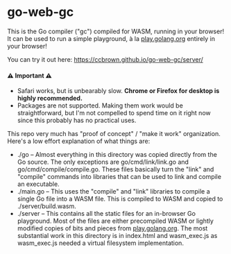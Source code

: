 # go-web-gc

This is the Go compiler ("gc") compiled for WASM, running in your browser! It can be used to run a simple playground, à la [play.golang.org](https://play.golang.org/) entirely in your browser!

You can try it out here: https://ccbrown.github.io/go-web-gc/server/

#### ⚠️ Important ⚠️

* Safari works, but is unbearably slow. **Chrome or Firefox for desktop is highly recommended.**
* Packages are not supported. Making them work would be straightforward, but I'm not compelled to spend time on it right now since this probably has no practical uses.

This repo very much has "proof of concept" / "make it work" organization. Here's a low effort explanation of what things are:

* ./go – Almost everything in this directory was copied directly from the Go source. The only exceptions are go/cmd/link/link.go and go/cmd/compile/compile.go. These files basically turn the "link" and "compile" commands into libraries that can be used to link and compile an executable.
* ./main.go – This uses the "compile" and "link" libraries to compile a single Go file into a WASM file. This is compiled to WASM and copied to ./server/build.wasm.
* ./server – This contains all the static files for an in-browser Go playground. Most of the files are either precompiled WASM or lightly modified copies of bits and pieces from [play.golang.org](https://play.golang.org/). The most substantial work in this directory is in index.html and wasm_exec.js as wasm_exec.js needed a virtual filesystem implementation.
